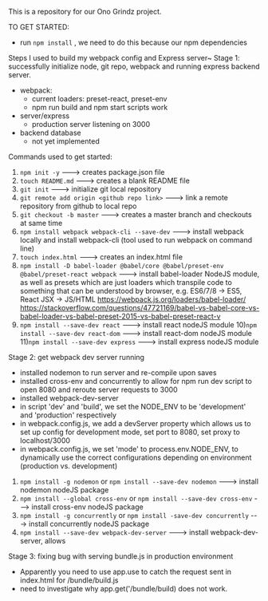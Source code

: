 This is a repository for our Ono Grindz project. 

TO GET STARTED:
- run ```npm install``` , we need to do this because our npm dependencies 

Steps I used to build my webpack config and Express server~
Stage 1: successfully initialize node, git repo, webpack and running express backend server.
  - webpack: 
    - current loaders: preset-react, preset-env
    - npm run build and npm start scripts work
  - server/express
    - production server listening on 3000
  - backend database
    - not yet implemented

Commands used to get started:
1) ```npm init -y```                                  ---> creates package.json file
2) ```touch README.md```                              ---> creates a blank README file
3) ```git init```                                     ---> initialize git local repository
4) ```git remote add origin <github repo link>```     ---> link a remote repository from github to local repo
5) ```git checkout -b master```                       ---> creates a master branch and checkouts at same time
6) ```npm install webpack webpack-cli --save-dev```   ---> install webpack locally and install webpack-cli (tool used to run webpack on command line)
7) ```touch index.html```                             ---> creates an index.html file
8) ```npm install -D babel-loader @babel/core @babel/preset-env @babel/preset-react webpack``` ---> install babel-loader NodeJS module, as well as presets which are just loaders which transpile code to something that can be understood by browser, e.g. ES6/7/8 -> ES5, React JSX -> JS/HTML
https://webpack.js.org/loaders/babel-loader/
https://stackoverflow.com/questions/47721169/babel-vs-babel-core-vs-babel-loader-vs-babel-preset-2015-vs-babel-preset-react-v
9) ```npm install --save-dev react```                     ---> install react nodeJS module
10)```npm install --save-dev react-dom```                 ---> install react-dom nodeJS module
11)```npm install --save-dev express```                   ---> install express nodeJS module


Stage 2: get webpack dev server running
  - installed nodemon to run server and re-compile upon saves
  - installed cross-env and concurrently to allow for npm run dev script to open 8080 and reroute server requests to 3000
  - installed webpack-dev-server
  - in script 'dev' and 'build', we set the NODE_ENV to be 'development' and 'production' respectively
  - in webpack.config.js, we add a devServer property which allows us to set up config for development mode, set port to 8080, set proxy to localhost/3000
  - in webpack.config.js, we set 'mode' to process.env.NODE_ENV, to dynamically use the correct configurations depending on environment (production vs. development)
1) ```npm install -g nodemon``` or  ```npm install --save-dev nodemon```          ---> install nodemon nodeJS package
2) ```npm install --global cross-env``` or ```npm install --save-dev cross-env``` ---> install cross-env nodeJS package
3) ```npm install -g concurrently``` or ```npm install -save-dev concurrently```  ---> install concurrently nodeJS package
4) ```npm install --save-dev webpack-dev-server```                                ---> install webpack-dev-server, allows


Stage 3: fixing bug with serving bundle.js in production environment
  - Apparently you need to use app.use to catch the request sent in index.html for /bundle/build.js
  - need to investigate why app.get('/bundle/build) does not work.


  
